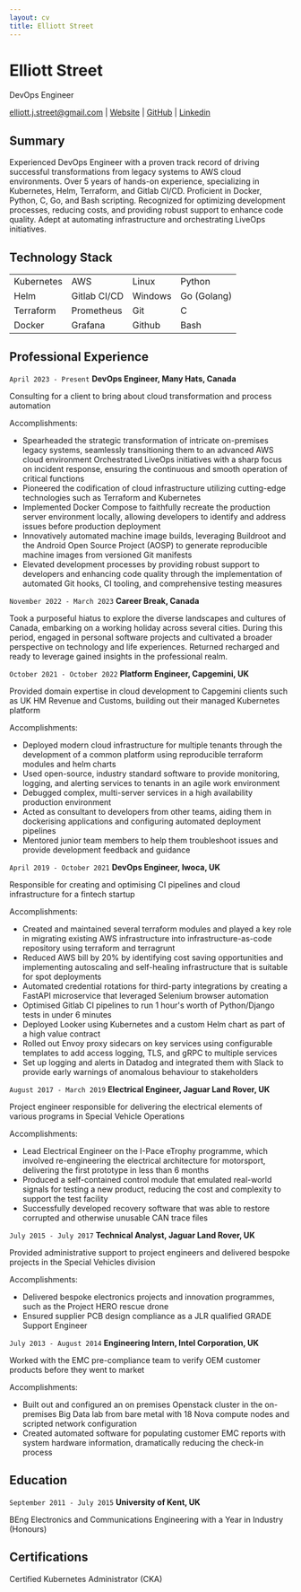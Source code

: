 ```yaml
---
layout: cv
title: Elliott Street
---
```

# Elliott Street
DevOps Engineer

<div id="webaddress">
<a href="elliott.j.street@gmail.com">elliott.j.street@gmail.com</a>
| <a href="https://ejstreet.dev">Website</a>
| <a href="https://github.com/ejstreet">GitHub</a>
| <a href="https://www.linkedin.com/in/elliottstreet
">Linkedin</a>
</div>

## Summary

Experienced DevOps Engineer with a proven track record of driving successful transformations from legacy systems to AWS cloud environments. Over 5 years of hands-on experience, specializing in Kubernetes, Helm, Terraform, and Gitlab CI/CD. Proficient in Docker, Python, C, Go, and Bash scripting. Recognized for optimizing development processes, reducing costs, and providing robust support to enhance code quality. Adept at automating infrastructure and orchestrating LiveOps initiatives. 

## Technology Stack
|            |              |         |               |
|------------|--------------|---------|--------------|
| Kubernetes | AWS          | Linux   | Python       |
| Helm       | Gitlab CI/CD | Windows | Go  (Golang) |
| Terraform  | Prometheus   | Git     | C            |
| Docker     | Grafana      | Github  | Bash         |

## Professional Experience

`April 2023 - Present`
__DevOps Engineer, Many Hats, Canada__

Consulting for a client to bring about cloud transformation and process automation

Accomplishments:
- Spearheaded the strategic transformation of intricate on-premises legacy systems, seamlessly transitioning them to an advanced AWS cloud environment
Orchestrated LiveOps initiatives with a sharp focus on incident response, ensuring the continuous and smooth operation of critical functions
- Pioneered the codification of cloud infrastructure utilizing cutting-edge technologies such as Terraform and Kubernetes
- Implemented Docker Compose to faithfully recreate the production server environment locally, allowing developers to identify and address issues before production deployment
- Innovatively automated machine image builds, leveraging Buildroot and the Android Open Source Project (AOSP) to generate reproducible machine images from versioned Git manifests
- Elevated development processes by providing robust support to developers and enhancing code quality through the implementation of automated Git hooks, CI tooling, and comprehensive testing measures

`November 2022 - March 2023`
__Career Break, Canada__

Took a purposeful hiatus to explore the diverse landscapes and cultures of Canada, embarking on a working holiday across several cities. During this period, engaged in personal software projects and cultivated a broader perspective on technology and life experiences. Returned recharged and ready to leverage gained insights in the professional realm.

`October 2021 - October 2022`
__Platform Engineer, Capgemini, UK__

Provided domain expertise in cloud development to Capgemini clients such as UK HM Revenue and Customs, building out their managed Kubernetes platform

Accomplishments:
- Deployed modern cloud infrastructure for multiple tenants through the development of a common platform using reproducible terraform modules and helm charts
- Used open-source, industry standard software to provide monitoring, logging, and alerting services to tenants in an agile work environment
- Debugged complex, multi-server services in a high availability production environment
- Acted as consultant to developers from other teams, aiding them in dockerising applications and configuring automated deployment pipelines
- Mentored junior team members to help them troubleshoot issues and provide development feedback and guidance

`April 2019 - October 2021`
__DevOps Engineer, Iwoca, UK__

Responsible for creating and optimising CI pipelines and cloud infrastructure for a fintech startup

Accomplishments:
- Created and maintained several terraform modules and played a key role in migrating existing AWS infrastructure into infrastructure-as-code repository using terraform and terragrunt
- Reduced AWS bill by 20% by identifying cost saving opportunities and implementing autoscaling and self-healing infrastructure that is suitable for spot deployments
- Automated credential rotations for third-party integrations by creating a FastAPI microservice that leveraged Selenium browser automation
- Optimised Gitlab CI pipelines to run 1 hour's worth of Python/Django tests in under 6 minutes
- Deployed Looker using Kubernetes and a custom Helm chart as part of a high value contract
- Rolled out Envoy proxy sidecars on key services using configurable templates to add access logging, TLS, and gRPC to multiple services
- Set up logging and alerts in Datadog and integrated them with Slack to provide early warnings of anomalous behaviour to stakeholders

`August 2017 - March 2019`
__Electrical Engineer, Jaguar Land Rover, UK__

Project engineer responsible for delivering the electrical elements of various programs in Special Vehicle Operations

Accomplishments:
- Lead Electrical Engineer on the I-Pace eTrophy programme, which involved re-engineering the electrical architecture for motorsport, delivering the first prototype in less than 6 months
- Produced a self-contained control module that emulated real-world signals for testing a new product, reducing the cost and complexity to support the test facility
- Successfully developed recovery software that was able to restore corrupted and otherwise unusable CAN trace files

`July 2015 - July 2017`
__Technical Analyst, Jaguar Land Rover, UK__

Provided administrative support to project engineers and delivered bespoke projects in the Special Vehicles division

Accomplishments:
- Delivered bespoke electronics projects and innovation programmes, such as the Project HERO rescue drone
- Ensured supplier PCB design compliance as a JLR qualified GRADE Support Engineer

`July 2013 - August 2014`
__Engineering Intern, Intel Corporation, UK__

Worked with the EMC pre-compliance team to verify OEM customer products before they went to market

Accomplishments:
- Built out and configured an on premises Openstack cluster in the on-premises Big Data lab from bare metal with 18 Nova compute nodes and scripted network configuration
- Created automated software for populating customer EMC reports with system hardware information, dramatically reducing the check-in process

## Education
`September 2011 - July 2015`
__University of Kent, UK__

BEng Electronics and Communications Engineering with a Year in Industry (Honours)



## Certifications

Certified Kubernetes Administrator (CKA)

